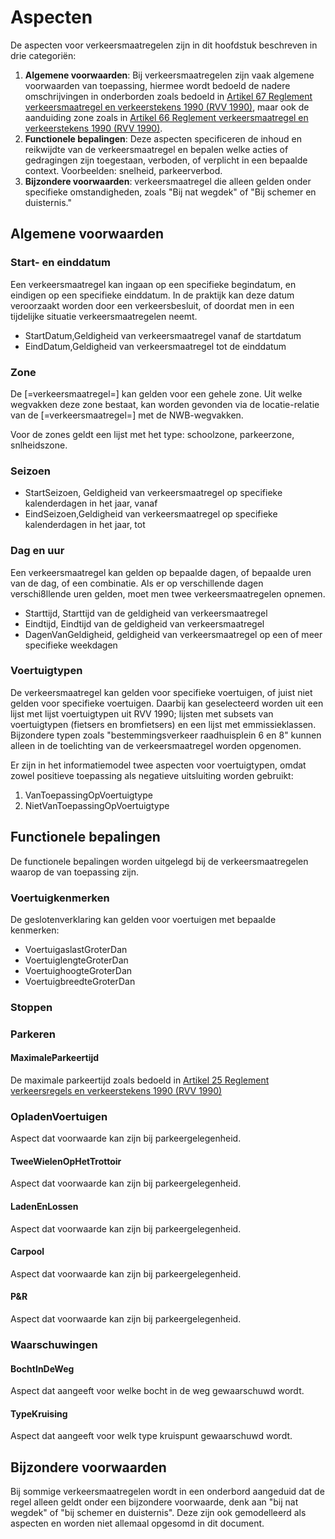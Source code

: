 # Aspecten

De aspecten voor verkeersmaatregelen zijn in dit hoofdstuk beschreven in drie categoriën:

1. <b>Algemene voorwaarden</b>: Bij verkeersmaatregelen zijn vaak algemene voorwaarden van toepassing, hiermee wordt bedoeld de nadere omschrijvingen in onderborden zoals bedoeld in [Artikel 67 Reglement verkeersmaatregel  en verkeerstekens 1990 (RVV 1990)](https://wetten.overheid.nl/jci1.3:c:BWBR0004825&hoofdstuk=III&paragraaf=2&artikel=67&z=2023-07-01&g=2023-07-01), maar ook de aanduiding zone zoals in [Artikel 66 Reglement verkeersmaatregel  en verkeerstekens 1990 (RVV 1990)](https://wetten.overheid.nl/jci1.3:c:BWBR0004825&hoofdstuk=III&paragraaf=2&artikel=66&z=2023-07-01&g=2023-07-01).
2. <b>Functionele bepalingen</b>: Deze aspecten specificeren de inhoud en reikwijdte van de verkeersmaatregel en bepalen welke acties of gedragingen zijn toegestaan, verboden, of verplicht in een bepaalde context. Voorbeelden: snelheid, parkeerverbod.
3. <b>Bijzondere voorwaarden</b>: verkeersmaatregel  die alleen gelden onder specifieke omstandigheden, zoals "Bij nat wegdek" of "Bij schemer en duisternis."


## Algemene voorwaarden

### Start- en einddatum 
Een verkeersmaatregel kan ingaan op een specifieke begindatum, en eindigen op een specifieke einddatum. In de praktijk kan deze datum veroorzaakt worden door een verkeersbesluit, of doordat men in een tijdelijke situatie verkeersmaatregelen neemt. 
* StartDatum,Geldigheid van verkeersmaatregel vanaf de startdatum
* EindDatum,Geldigheid van verkeersmaatregel tot de einddatum

### Zone
De [=verkeersmaatregel=] kan gelden voor een gehele zone. Uit welke wegvakken deze zone bestaat, kan worden gevonden via de locatie-relatie van de [=verkeersmaatregel=] met de NWB-wegvakken.

Voor de zones geldt een lijst met het type: schoolzone, parkeerzone, snlheidszone.

### Seizoen 
* StartSeizoen, Geldigheid van verkeersmaatregel op specifieke kalenderdagen in het jaar, vanaf 
* EindSeizoen,Geldigheid van verkeersmaatregel op specifieke kalenderdagen in het jaar, tot 


### Dag en uur
Een verkeersmaatregel kan gelden op bepaalde dagen, of bepaalde uren van de dag, of een combinatie. Als er op verschillende dagen verschi8llende uren gelden, moet men twee verkeersmaatregelen opnemen. 
* Starttijd, Starttijd van de geldigheid van verkeersmaatregel 
* Eindtijd, Eindtijd van de geldigheid van verkeersmaatregel 
* DagenVanGeldigheid, geldigheid van verkeersmaatregel op een of meer specifieke weekdagen


### Voertuigtypen

De verkeersmaatregel kan gelden voor specifieke voertuigen, of juist niet gelden voor specifieke voertuigen. Daarbij kan geselecteerd worden uit een lijst met lijst voertuigtypen uit RVV 1990; lijsten met subsets van voertuigtypen (fietsers en bromfietsers) en een lijst met emmissieklassen. Bijzondere typen zoals "bestemmingsverkeer raadhuisplein 6 en 8"  kunnen alleen in de toelichting van de verkeersmaatregel worden opgenomen. 

Er zijn in het informatiemodel twee aspecten voor voertuigtypen, omdat zowel positieve toepassing als negatieve uitsluiting worden gebruikt:

1. VanToepassingOpVoertuigtype
2. NietVanToepassingOpVoertuigtype



## Functionele bepalingen
De functionele bepalingen worden uitgelegd bij de verkeersmaatregelen waarop de van toepassing zijn.



### Voertuigkenmerken
De geslotenverklaring kan gelden voor voertuigen met bepaalde kenmerken:

* VoertuigaslastGroterDan
* VoertuiglengteGroterDan
* VoertuighoogteGroterDan
* VoertuigbreedteGroterDan

### Stoppen

### Parkeren

#### MaximaleParkeertijd
De maximale parkeertijd zoals bedoeld in [Artikel 25 Reglement verkeersregels en verkeerstekens 1990 (RVV 1990)](https://wetten.overheid.nl/jci1.3:c:BWBR0004825&hoofdstuk=II&paragraaf=10&artikel=25&z=2023-07-01&g=2023-07-01)




### OpladenVoertuigen
Aspect dat voorwaarde kan zijn bij parkeergelegenheid.

#### TweeWielenOpHetTrottoir
Aspect dat voorwaarde kan zijn bij parkeergelegenheid.

#### LadenEnLossen
Aspect dat voorwaarde kan zijn bij parkeergelegenheid.

#### Carpool
Aspect dat voorwaarde kan zijn bij parkeergelegenheid.

#### P&R
Aspect dat voorwaarde kan zijn bij parkeergelegenheid.

### Waarschuwingen

#### BochtInDeWeg
Aspect dat aangeeft voor welke bocht in de weg gewaarschuwd wordt.

#### TypeKruising
Aspect dat aangeeft voor welk type kruispunt gewaarschuwd wordt.



## Bijzondere voorwaarden
Bij sommige verkeersmaatregelen wordt in een onderbord aangeduid dat de regel alleen geldt onder een bijzondere voorwaarde, denk aan "bij nat wegdek" of "bij schemer en duisternis". Deze zijn ook gemodelleerd als aspecten en worden niet allemaal opgesomd in dit document.

